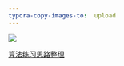 ```yaml
---
typora-copy-images-to:  upload
---
```


![](https://cdn.ueno.ltd/img/平衡二叉树之左左·右右双旋.png)

[算法练习思路整理](算法练习思路整理.pptx)